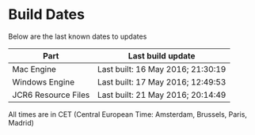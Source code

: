 # Build Dates

Below are the last known dates to updates

Part | Last build update
-----|-----
Mac Engine | Last built: 16 May 2016; 21:30:19
Windows Engine | Last built: 17 May 2016; 12:49:53
JCR6 Resource Files | Last built: 21 May 2016; 20:14:49
All times are in CET (Central European Time: Amsterdam, Brussels, Paris, Madrid)



